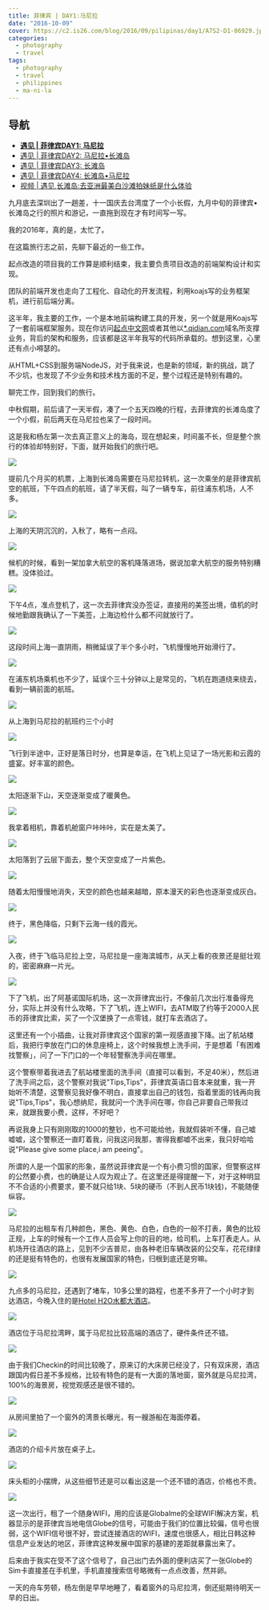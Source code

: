 ```yaml
---
title: 菲律宾 | DAY1:马尼拉
date: "2016-10-09"
cover: https://c2.is26.com/blog/2016/09/pilipinas/day1/A7S2-D1-06929.jpg
categories:
  - photography
  - travel
tags:
  - photography
  - travel
  - philippines
  - ma-ni-la
---
```


## 导航

- **[遇见 | 菲律宾DAY1: 马尼拉](https://luolei.org/pilipinas-travel-day-1/)**
- [遇见 | 菲律宾DAY2: 马尼拉•长滩岛](https://luolei.org/pilipinas-travel-day-2/)
- [遇见 | 菲律宾DAY3: 长滩岛](https://luolei.org/pilipinas-travel-day-3/)
- [遇见 | 菲律宾DAY4: 长滩岛•马尼拉](https://luolei.org/pilipinas-travel-day-4/)
- [视频 | 遇见,长滩岛:去亚洲最美白沙滩拍妹纸是什么体验](https://luolei.org/travel-to-boracay-2016/)

九月底去深圳出了一趟差，十一国庆去台湾度了一个小长假，九月中旬的菲律宾•长滩岛之行的照片和游记，一直拖到现在才有时间写一写。

我的2016年，真的是，太忙了。

在这篇旅行志之前，先聊下最近的一些工作。

起点改造的项目我的工作算是顺利结束，我主要负责项目改造的前端架构设计和实现。

团队的前端开发也走向了工程化、自动化的开发流程，利用koajs写的业务框架机，进行前后端分离。

这半年，我主要的工作，一个是本地前端构建工具的开发，另一个就是用Koajs写了一套前端框架服务。现在你访问[起点中文网](https://www.qidian.com/)或者其他以[\*.qidian.com](https://www.qidian.com)域名所支撑业务，背后的架构和服务，应该都是这半年我写的代码所承载的。想到这里，心里还有点小嘚瑟的。

从HTML+CSS到服务端NodeJS，对于我来说，也是新的领域，新的挑战，跳了不少坑，也发现了不少业务和技术栈方面的不足，整个过程还是特别有趣的。

聊完工作，回到我们的旅行。

中秋假期，前后请了一天半假，凑了一个五天四晚的行程，去菲律宾的长滩岛度了一个小假，前后两天在马尼拉也呆了一段时间。

这是我和杨左第一次去真正意义上的海岛，现在想起来，时间虽不长，但是整个旅行的体验却特别好，下面，就开始我们的旅行吧。

![](https://c2.is26.com/blog/2016/09/pilipinas/day1/A7S2-D1-06851.jpg)

提前几个月买的机票，上海到长滩岛需要在马尼拉转机，这一次乘坐的是菲律宾航空的航班，下午四点的航班，请了半天假，叫了一辆专车，前往浦东机场，人不多。

![](https://c2.is26.com/blog/2016/09/pilipinas/day1/A7S2-D1-06858.jpg)

上海的天阴沉沉的，入秋了，略有一点闷。

![](https://c2.is26.com/blog/2016/09/pilipinas/day1/A7S2-D1-06862-A.jpg)

候机的时候，看到一架加拿大航空的客机降落进场，据说加拿大航空的服务特别糟糕。没体验过。

![](https://c2.is26.com/blog/2016/09/pilipinas/day1/A7S2-D1-06866.jpg)

下午4点，准点登机了，这一次去菲律宾没办签证，直接用的美签出境，值机的时候地勤跟我确认了一下美签，上海边检什么都不问就放行了。

![](https://c2.is26.com/blog/2016/09/pilipinas/day1/A7S2-D1-06888.jpg)

这段时间上海一直阴雨，稍微延误了半个多小时，飞机慢慢地开始滑行了。

![](https://c2.is26.com/blog/2016/09/pilipinas/day1/A7S2-D1-06897.jpg)

在浦东机场乘机也不少了，延误个三十分钟以上是常见的，飞机在跑道绕来绕去，看到一辆前面的航班。

![](https://c2.is26.com/blog/2016/09/pilipinas/manila-0.jpg)

从上海到马尼拉的航班约三个小时

![](https://c2.is26.com/blog/2016/09/pilipinas/day1/A7S2-D1-06907.jpg)

飞行到半途中，正好是落日时分，也算是幸运，在飞机上见证了一场光影和云霞的盛宴。好丰富的颜色。

![](https://c2.is26.com/blog/2016/09/pilipinas/day1/A7S2-D1-06915.jpg)

太阳逐渐下山，天空逐渐变成了暖黄色。

![](https://c2.is26.com/blog/2016/09/pilipinas/day1/A7S2-D1-06925.jpg)

我拿着相机，靠着机舱窗户咔咔咔，实在是太美了。

![](https://c2.is26.com/blog/2016/09/pilipinas/day1/A7S2-D1-06929.jpg)

太阳落到了云层下面去，整个天空变成了一片紫色。

![](https://c2.is26.com/blog/2016/09/pilipinas/day1/A7S2-D1-06936.jpg)

随着太阳慢慢地消失，天空的颜色也越来越暗，原本漫天的彩色也逐渐变成灰白。

![](https://c2.is26.com/blog/2016/09/pilipinas/day1/A7S2-D1-06965.jpg)

终于，黑色降临，只剩下云海一线的霞光。

![](https://c2.is26.com/blog/2016/09/pilipinas/day1/A7S2-D1-06973.jpg)

入夜，终于飞临马尼拉上空，马尼拉是一座海滨城市，从天上看的夜景还是挺壮观的，密密麻麻一片光。

![](https://c2.is26.com/blog/2016/09/pilipinas/day1/A7S2-D1-06996.jpg)

下了飞机，出了阿基诺国际机场，这一次菲律宾出行，不像前几次出行准备得充分，实际上并没有什么攻略，下了飞机，连上WIFI，去ATM取了约等于2000人民币的菲律宾比索，买了一个汉堡换了一点零钱，就打车去酒店了。

这里还有一个小插曲，让我对菲律宾这个国家的第一观感直接下降。出了航站楼后，我把行李放在门口的休息座椅上，这个时候我想上洗手间，于是想着「有困难找警察」，问了一下门口的一个年轻警察洗手间在哪里。

这个警察带着我进去了航站楼里面的洗手间（直接可以看到，不足40米），然后进了洗手间之后，这个警察对我说"Tips,Tips"，菲律宾英语口音本来就重，我一开始听不清楚，这警察见我好像不明白，直接拿出自己的钱包，指着里面的钱再向我说"Tips,Tips"，我心想纳尼，我就问一个洗手间在哪，你自己非要自己带我过来，就跟我要小费，这样，不好吧？

再说我身上只有刚刚取的1000的整钞，也不可能给他，我就假装听不懂，自己嘘嘘嘘，这个警察还一直盯着我，问我这问我那，害得我都嘘不出来，我只好哈哈说"Please give some place,i am peeing"。

所谓的人是一个国家的形象，虽然说菲律宾是一个有小费习惯的国家，但警察这样的公然要小费，也的确是让人叹为观止了。在这里还是得提醒一下，对于这种明显不不合适的小费要求，要不就只给1块、5块的硬币（不到人民币1块钱)，不能随便纵容。

![](https://c2.is26.com/blog/2016/09/pilipinas/day1/A7S2-D1-06999.jpg)

马尼拉的出租车有几种颜色，黑色、黄色、白色，白色的一般不打表，黄色的比较正规，上车的时候有一个工作人员会写上你的目的地，给司机，上车打表走人。从机场开往酒店的路上，见到不少吉普尼，由各种老旧车辆改装的公交车，花花绿绿的还是挺有特色的，也很有发展国家的特色，归根到底还是穷嘛。

![](https://c2.is26.com/blog/2016/09/pilipinas/day1/A7S2-D1-07002.jpg)

九点多的马尼拉，还遇到了堵车，10多公里的路程，也差不多开了一个小时才到达酒店，今晚入住的是[Hotel H2O水都大酒店](https://www.mafengwo.cn/hotel/81389.html)。

![](https://c2.is26.com/blog/2016/09/pilipinas/manila-1.jpg)

酒店位于马尼拉湾畔，属于马尼拉比较高端的酒店了，硬件条件还不错。

![](https://c2.is26.com/blog/2016/09/pilipinas/day1/A7S2-D1-07032.jpg)

由于我们Checkin的时间比较晚了，原来订的大床房已经没了，只有双床房，酒店跟国内假日差不多规格，比较有特色的是有一大面的落地窗，窗外就是马尼拉湾，100%的海景房，视觉观感还是很不错的。

![](https://c2.is26.com/blog/2016/09/pilipinas/day1/A7S2-D1-07014.jpg)

从房间里拍了一个窗外的湾景长曝光，有一艘游船在海面停着。

![](https://c2.is26.com/blog/2016/09/pilipinas/day1/A7S2-D1-07036.jpg)

酒店的介绍卡片放在桌子上。

![](https://c2.is26.com/blog/2016/09/pilipinas/day1/A7S2-D1-07039.jpg)

床头柜的小摆牌，从这些细节还是可以看出这是一个还不错的酒店，价格也不贵。

![](https://c2.is26.com/blog/2016/09/pilipinas/day1/A7S2-D1-07046.jpg)

这一次出行，租了一个随身WIFI，用的应该是Globalme的全球WIFI解决方案，机器显示的是菲律宾当地电信Globe的信号，可能由于我们的位置比较偏，信号也很弱，这个WIFI信号很不好，尝试连接酒店的WIFI，速度也很感人，相比日韩这种信息产业发达的地区，菲律宾这种发展中国家的基建的差距就暴露出来了。

后来由于我实在受不了这个信号了，自己出门去外面的便利店买了一张Globe的Sim卡直接差在手机里，手机直接搜索信号略微有一点点改善，然并卵。

一天的舟车劳顿，杨左倒是早早地睡了，看着窗外的马尼拉湾，倒还挺期待明天一早的日出。
